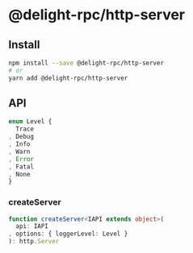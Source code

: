 # @delight-rpc/http-server

## Install

```sh
npm install --save @delight-rpc/http-server
# or
yarn add @delight-rpc/http-server
```

## API

```ts
enum Level {
  Trace
, Debug
, Info
, Warn
, Error
, Fatal
, None
}
```

### createServer

```ts
function createServer<IAPI extends object>(
  api: IAPI
, options: { loggerLevel: Level }
): http.Server
```
